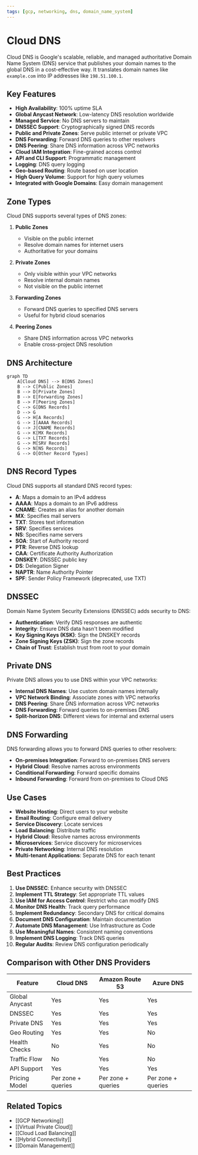 ```yaml
---
tags: [gcp, networking, dns, domain_name_system]
---
```


# Cloud DNS

Cloud DNS is Google's scalable, reliable, and managed authoritative Domain Name System (DNS) service that publishes your domain names to the global DNS in a cost-effective way. It translates domain names like `example.com` into IP addresses like `198.51.100.1`.

## Key Features

- **High Availability**: 100% uptime SLA
- **Global Anycast Network**: Low-latency DNS resolution worldwide
- **Managed Service**: No DNS servers to maintain
- **DNSSEC Support**: Cryptographically signed DNS records
- **Public and Private Zones**: Serve public internet or private VPC
- **DNS Forwarding**: Forward DNS queries to other resolvers
- **DNS Peering**: Share DNS information across VPC networks
- **Cloud IAM Integration**: Fine-grained access control
- **API and CLI Support**: Programmatic management
- **Logging**: DNS query logging
- **Geo-based Routing**: Route based on user location
- **High Query Volume**: Support for high query volumes
- **Integrated with Google Domains**: Easy domain management

## Zone Types

Cloud DNS supports several types of DNS zones:

1. **Public Zones**
   - Visible on the public internet
   - Resolve domain names for internet users
   - Authoritative for your domains

2. **Private Zones**
   - Only visible within your VPC networks
   - Resolve internal domain names
   - Not visible on the public internet

3. **Forwarding Zones**
   - Forward DNS queries to specified DNS servers
   - Useful for hybrid cloud scenarios

4. **Peering Zones**
   - Share DNS information across VPC networks
   - Enable cross-project DNS resolution

## DNS Architecture

```mermaid
graph TD
    A[Cloud DNS] --> B[DNS Zones]
    B --> C[Public Zones]
    B --> D[Private Zones]
    B --> E[Forwarding Zones]
    B --> F[Peering Zones]
    C --> G[DNS Records]
    D --> G
    G --> H[A Records]
    G --> I[AAAA Records]
    G --> J[CNAME Records]
    G --> K[MX Records]
    G --> L[TXT Records]
    G --> M[SRV Records]
    G --> N[NS Records]
    G --> O[Other Record Types]
```

## DNS Record Types

Cloud DNS supports all standard DNS record types:

- **A**: Maps a domain to an IPv4 address
- **AAAA**: Maps a domain to an IPv6 address
- **CNAME**: Creates an alias for another domain
- **MX**: Specifies mail servers
- **TXT**: Stores text information
- **SRV**: Specifies services
- **NS**: Specifies name servers
- **SOA**: Start of Authority record
- **PTR**: Reverse DNS lookup
- **CAA**: Certificate Authority Authorization
- **DNSKEY**: DNSSEC public key
- **DS**: Delegation Signer
- **NAPTR**: Name Authority Pointer
- **SPF**: Sender Policy Framework (deprecated, use TXT)

## DNSSEC

Domain Name System Security Extensions (DNSSEC) adds security to DNS:

- **Authentication**: Verify DNS responses are authentic
- **Integrity**: Ensure DNS data hasn't been modified
- **Key Signing Keys (KSK)**: Sign the DNSKEY records
- **Zone Signing Keys (ZSK)**: Sign the zone records
- **Chain of Trust**: Establish trust from root to your domain

## Private DNS

Private DNS allows you to use DNS within your VPC networks:

- **Internal DNS Names**: Use custom domain names internally
- **VPC Network Binding**: Associate zones with VPC networks
- **DNS Peering**: Share DNS information across VPC networks
- **DNS Forwarding**: Forward queries to on-premises DNS
- **Split-horizon DNS**: Different views for internal and external users

## DNS Forwarding

DNS forwarding allows you to forward DNS queries to other resolvers:

- **On-premises Integration**: Forward to on-premises DNS servers
- **Hybrid Cloud**: Resolve names across environments
- **Conditional Forwarding**: Forward specific domains
- **Inbound Forwarding**: Forward from on-premises to Cloud DNS

## Use Cases

- **Website Hosting**: Direct users to your website
- **Email Routing**: Configure email delivery
- **Service Discovery**: Locate services
- **Load Balancing**: Distribute traffic
- **Hybrid Cloud**: Resolve names across environments
- **Microservices**: Service discovery for microservices
- **Private Networking**: Internal DNS resolution
- **Multi-tenant Applications**: Separate DNS for each tenant

## Best Practices

1. **Use DNSSEC**: Enhance security with DNSSEC
2. **Implement TTL Strategy**: Set appropriate TTL values
3. **Use IAM for Access Control**: Restrict who can modify DNS
4. **Monitor DNS Health**: Track query performance
5. **Implement Redundancy**: Secondary DNS for critical domains
6. **Document DNS Configuration**: Maintain documentation
7. **Automate DNS Management**: Use Infrastructure as Code
8. **Use Meaningful Names**: Consistent naming conventions
9. **Implement DNS Logging**: Track DNS queries
10. **Regular Audits**: Review DNS configuration periodically

## Comparison with Other DNS Providers

| Feature | Cloud DNS | Amazon Route 53 | Azure DNS |
|---------|-----------|-----------------|-----------|
| Global Anycast | Yes | Yes | Yes |
| DNSSEC | Yes | Yes | Yes |
| Private DNS | Yes | Yes | Yes |
| Geo Routing | Yes | Yes | No |
| Health Checks | No | Yes | No |
| Traffic Flow | No | Yes | No |
| API Support | Yes | Yes | Yes |
| Pricing Model | Per zone + queries | Per zone + queries | Per zone + queries |

## Related Topics
- [[GCP Networking]]
- [[Virtual Private Cloud]]
- [[Cloud Load Balancing]]
- [[Hybrid Connectivity]]
- [[Domain Management]]

